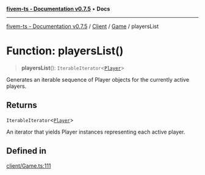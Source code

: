 [**fivem-ts - Documentation v0.7.5**](../../../../../README.md) • **Docs**

***

[fivem-ts - Documentation v0.7.5](../../../../../README.md) / [Client](../../../README.md) / [Game](../README.md) / playersList

# Function: playersList()

> **playersList**(): `IterableIterator`\<[`Player`](../../../classes/Player.md)\>

Generates an iterable sequence of Player objects for the currently active players.

## Returns

`IterableIterator`\<[`Player`](../../../classes/Player.md)\>

An iterator that yields Player instances representing each active player.

## Defined in

[client/Game.ts:111](https://github.com/Purpose-Dev/fivem-ts/blob/main/src/client/Game.ts#L111)
